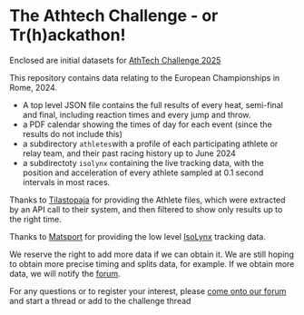 # The Athtech Challenge - or Tr(h)ackathon!

Enclosed are initial datasets for [AthTech Challenge 2025](https://athtech.run/2025/hackathon.html)

This repository contains data relating to the European Championships in Rome, 2024. 
- A top level JSON file contains the full results of every heat, semi-final and final, including reaction times and every jump and throw.
- a PDF calendar showing the times of day for each event (since the results do not include this)
- a subdirectory `athletes`with a profile of each participating athlete or relay team, and their past racing history up to June 2024
- a subdirectoty `isolynx` containing the live tracking data, with the position and acceleration of every athlete sampled at 0.1 second intervals in most races.

Thanks to [Tilastopaja](https://www.tilastopaja.info/) for providing the Athlete files, which were extracted by an API call to their system, and then filtered to show only results up to the right time.

Thanks to [Matsport](https://www.matsport.com/) for providing the low level [IsoLynx](https://isolynx.finishlynx.com/) tracking data.

We reserve the right to add more data if we can obtain it.  We are still hoping to obtain more precise timing and splits data, for example.  If we obtain more data, we will notify the [forum](https://forum.openathletics.net/).

For any questions or to register your interest, please [come onto our forum](forum.openathletics.net) and start a thread or add to the challenge thread

